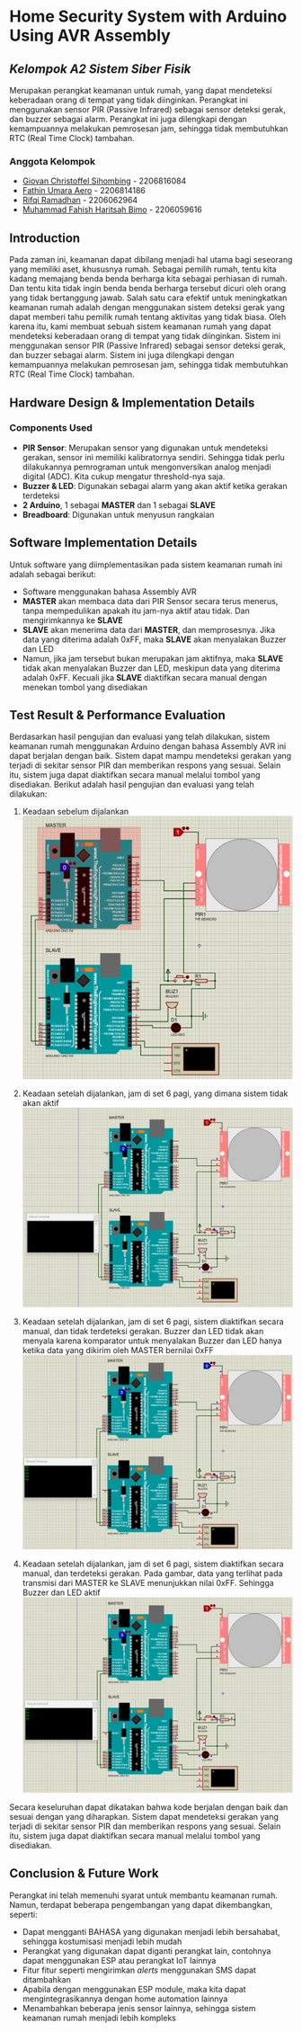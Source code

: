 # Home Security System with Arduino Using AVR Assembly
## *Kelompok A2 Sistem Siber Fisik*
Merupakan perangkat keamanan untuk rumah, yang dapat mendeteksi keberadaan orang di tempat yang tidak diinginkan. Perangkat ini menggunakan sensor PIR (Passive Infrared) sebagai sensor deteksi gerak, dan buzzer sebagai alarm. Perangkat ini juga dilengkapi dengan kemampuannya melakukan pemrosesan jam, sehingga tidak membutuhkan RTC (Real Time Clock) tambahan.
### Anggota Kelompok
- [Giovan Christoffel Sihombing](https://github.com/MorpKnight) - 2206816084
- [Fathin Umara Aero](https://github.com/rovaero) - 2206814186
- [Rifqi Ramadhan](https://github.com/RifqiRamadhan-creator) - 2206062964
- [Muhammad Fahish Haritsah Bimo](https://github.com/mfharitsah) - 2206059616

## Introduction
Pada zaman ini, keamanan dapat dibilang menjadi hal utama bagi seseorang yang memiliki aset, khususnya rumah. Sebagai pemilih rumah, tentu kita kadang memajang benda benda berharga kita sebagai perhiasan di rumah. Dan tentu kita tidak ingin benda benda berharga tersebut dicuri oleh orang yang tidak bertanggung jawab. Salah satu cara efektif untuk meningkatkan keamanan rumah adalah dengan menggunakan sistem deteksi gerak yang dapat memberi tahu pemilik rumah tentang aktivitas yang tidak biasa. Oleh karena itu, kami membuat sebuah sistem keamanan rumah yang dapat mendeteksi keberadaan orang di tempat yang tidak diinginkan. Sistem ini menggunakan sensor PIR (Passive Infrared) sebagai sensor deteksi gerak, dan buzzer sebagai alarm. Sistem ini juga dilengkapi dengan kemampuannya melakukan pemrosesan jam, sehingga tidak membutuhkan RTC (Real Time Clock) tambahan.

## Hardware Design & Implementation Details
### Components Used
- **PIR Sensor**: Merupakan sensor yang digunakan untuk mendeteksi gerakan, sensor ini memiliki kalibratornya sendiri. Sehingga tidak perlu dilakukannya pemrograman untuk mengonversikan analog menjadi digital (ADC). Kita cukup mengatur threshold-nya saja.
- **Buzzer & LED**:  Digunakan sebagai alarm yang akan aktif ketika gerakan terdeteksi
- **2 Arduino**, 1 sebagai **MASTER** dan 1 sebagai **SLAVE**
- **Breadboard**: Digunakan untuk menyusun rangkaian 
## Software Implementation Details
Untuk software yang diimplementasikan pada sistem keamanan rumah ini adalah sebagai berikut:
- Software menggunakan bahasa Assembly AVR
- **MASTER** akan membaca data dari PIR Sensor secara terus menerus, tanpa mempedulikan apakah itu jam-nya aktif atau tidak. Dan mengirimkannya ke **SLAVE**
- **SLAVE** akan menerima data dari **MASTER**, dan memprosesnya. Jika data yang diterima adalah 0xFF, maka **SLAVE** akan menyalakan Buzzer dan LED
- Namun, jika jam tersebut bukan merupakan jam aktifnya, maka **SLAVE** tidak akan menyalakan Buzzer dan LED, meskipun data yang diterima adalah 0xFF. Kecuali jika **SLAVE** diaktifkan secara manual dengan menekan tombol yang disediakan
## Test Result & Performance Evaluation
Berdasarkan hasil pengujian dan evaluasi yang telah dilakukan, sistem keamanan rumah menggunakan Arduino dengan bahasa Assembly AVR ini dapat berjalan dengan baik. Sistem dapat mampu mendeteksi gerakan yang terjadi di sekitar sensor PIR dan memberikan respons yang sesuai. Selain itu, sistem juga dapat diaktifkan secara manual melalui tombol yang disediakan. Berikut adalah hasil pengujian dan evaluasi yang telah dilakukan:
1. Keadaan sebelum dijalankan
![sebelum dijalankan](https://github.com/MorpKnight/home-security-avrasm/blob/main/image/sebelum%20dijalankan.png)

2. Keadaan setelah dijalankan, jam di set 6 pagi, yang dimana sistem tidak akan aktif
![setelah dijalankan, jam di set 6 pagi, sistem tidak aktif](https://github.com/MorpKnight/home-security-avrasm/blob/main/image/dijalankan_1.png)
3. Keadaan setelah dijalankan, jam di set 6 pagi, sistem diaktifkan secara manual, dan tidak terdeteksi gerakan. Buzzer dan LED tidak akan menyala karena komparator untuk menyalakan Buzzer dan LED hanya ketika data yang dikirim oleh MASTER bernilai 0xFF
![setelah dijalankan, jam di set 6 pagi, sistem diaktifkan secara manual, dan tidak terdeteksi gerakan](https://github.com/MorpKnight/home-security-avrasm/blob/main/image/dijalankan_3.png)
4. Keadaan setelah dijalankan, jam di set 6 pagi, sistem diaktifkan secara manual, dan terdeteksi gerakan. Pada gambar, data yang terlihat pada transmisi dari MASTER ke SLAVE menunjukkan nilai 0xFF. Sehingga Buzzer dan LED aktif
![setelah dijalankan, jam di set 6 pagi, sistem diaktifkan secara manual, dan terdeteksi gerakan](https://github.com/MorpKnight/home-security-avrasm/blob/main/image/dijalankan_2.png)

Secara keseluruhan dapat dikatakan bahwa kode berjalan dengan baik dan sesuai dengan yang diharapkan. Sistem dapat mendeteksi gerakan yang terjadi di sekitar sensor PIR dan memberikan respons yang sesuai. Selain itu, sistem juga dapat diaktifkan secara manual melalui tombol yang disediakan.

## Conclusion & Future Work
Perangkat ini telah memenuhi syarat untuk membantu keamanan rumah. Namun, terdapat beberapa pengembangan yang dapat dikembangkan, seperti:
- Dapat mengganti BAHASA yang digunakan menjadi lebih bersahabat, sehingga kostumisasi menjadi lebih mudah
- Perangkat yang digunakan dapat diganti perangkat lain, contohnya dapat menggunakan ESP atau perangkat IoT lainnya
- Fitur fitur seperti mengirimkan *alerts* menggunakan SMS dapat ditambahkan
- Apabila dengan menggunakan ESP module, maka kita dapat mengintegrasikannya dengan home automation lainnya
- Menambahkan beberapa jenis sensor lainnya, sehingga sistem keamanan rumah menjadi lebih kompleks